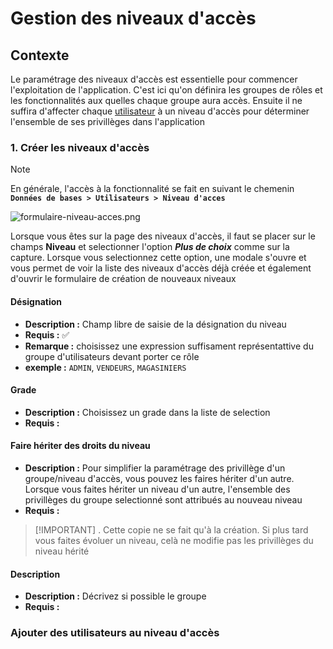 # Gestion des niveaux d'accès

## Contexte

Le paramétrage des niveaux d'accès est essentielle pour commencer l'exploitation de l'application. C'est ici qu'on définira les groupes de rôles et les fonctionnalités aux quelles chaque groupe aura accès. Ensuite il ne suffira d'affecter chaque [utilisateur](utilisateurs.md) à un niveau d'accès pour déterminer l'ensemble de ses privillèges dans l'application

### 1. Créer les niveaux d'accès

> [!NOTE]  
> En générale, l'accès à la fonctionnalité se fait en suivant le chemenin **`Données de bases > Utilisateurs > Niveau d'acces`**

![formulaire-niveau-acces.png](https://i.postimg.cc/WzWv7pBd/formulaire-niveau-acces.png)

Lorsque vous êtes sur la page des niveaux d'accès, il faut se placer sur le champs **Niveau** et selectionner l'option _**Plus de choix**_ comme sur la capture.
Lorsque vous selectionnez cette option, une modale s'ouvre et vous permet de voir la liste des niveaux d'accès déjà créée et également d'ouvrir le formulaire de création de nouveaux niveaux

#### **Désignation**

- **Description :** Champ libre de saisie de la désignation du niveau
- **Requis :** ✅
- **Remarque :** choisissez une expression suffisament représentattive du groupe d'utilisateurs devant porter ce rôle
- **exemple :** `ADMIN`, `VENDEURS`, `MAGASINIERS`

#### **Grade**

- **Description :** Choisissez un grade dans la liste de selection
- **Requis :**

#### **Faire hériter des droits du niveau**

- **Description :** Pour simplifier la paramétrage des privillège d'un groupe/niveau d'accès, vous pouvez les faires hériter d'un autre. Lorsque vous faites hériter un niveau d'un autre, l'ensemble des privillèges du groupe selectionné sont attribués au nouveau niveau
- **Requis :**

> [!IMPORTANT] . Cette copie ne se fait qu'à la création. Si plus tard vous faites évoluer un niveau, celà ne modifie pas les privillèges du niveau hérité

#### **Description**

- **Description :** Décrivez si possible le groupe
- **Requis :**

### Ajouter des utilisateurs au niveau d'accès
